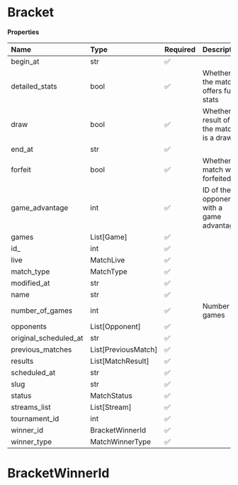# Bracket

**Properties**

| Name                  | Type                | Required | Description                              |
| :-------------------- | :------------------ | :------- | :--------------------------------------- |
| begin_at              | str                 | ✅       |                                          |
| detailed_stats        | bool                | ✅       | Whether the match offers full stats      |
| draw                  | bool                | ✅       | Whether result of the match is a draw    |
| end_at                | str                 | ✅       |                                          |
| forfeit               | bool                | ✅       | Whether match was forfeited              |
| game_advantage        | int                 | ✅       | ID of the opponent with a game advantage |
| games                 | List[Game]          | ✅       |                                          |
| id\_                  | int                 | ✅       |                                          |
| live                  | MatchLive           | ✅       |                                          |
| match_type            | MatchType           | ✅       |                                          |
| modified_at           | str                 | ✅       |                                          |
| name                  | str                 | ✅       |                                          |
| number_of_games       | int                 | ✅       | Number of games                          |
| opponents             | List[Opponent]      | ✅       |                                          |
| original_scheduled_at | str                 | ✅       |                                          |
| previous_matches      | List[PreviousMatch] | ✅       |                                          |
| results               | List[MatchResult]   | ✅       |                                          |
| scheduled_at          | str                 | ✅       |                                          |
| slug                  | str                 | ✅       |                                          |
| status                | MatchStatus         | ✅       |                                          |
| streams_list          | List[Stream]        | ✅       |                                          |
| tournament_id         | int                 | ✅       |                                          |
| winner_id             | BracketWinnerId     | ✅       |                                          |
| winner_type           | MatchWinnerType     | ✅       |                                          |

# BracketWinnerId
